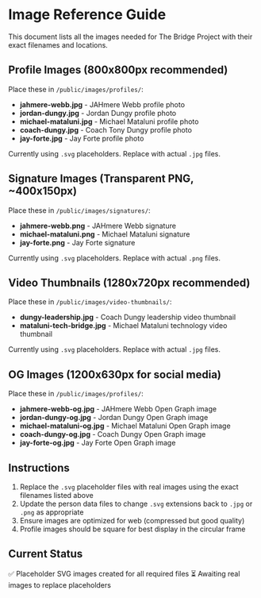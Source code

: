# Image Reference Guide

This document lists all the images needed for The Bridge Project with their exact filenames and locations.

## Profile Images (800x800px recommended)

Place these in `/public/images/profiles/`:

- **jahmere-webb.jpg** - JAHmere Webb profile photo
- **jordan-dungy.jpg** - Jordan Dungy profile photo  
- **michael-mataluni.jpg** - Michael Mataluni profile photo
- **coach-dungy.jpg** - Coach Tony Dungy profile photo
- **jay-forte.jpg** - Jay Forte profile photo

Currently using `.svg` placeholders. Replace with actual `.jpg` files.

## Signature Images (Transparent PNG, ~400x150px)

Place these in `/public/images/signatures/`:

- **jahmere-webb.png** - JAHmere Webb signature
- **michael-mataluni.png** - Michael Mataluni signature
- **jay-forte.png** - Jay Forte signature

Currently using `.svg` placeholders. Replace with actual `.png` files.

## Video Thumbnails (1280x720px recommended)

Place these in `/public/images/video-thumbnails/`:

- **dungy-leadership.jpg** - Coach Dungy leadership video thumbnail
- **mataluni-tech-bridge.jpg** - Michael Mataluni technology video thumbnail

Currently using `.svg` placeholders. Replace with actual `.jpg` files.

## OG Images (1200x630px for social media)

Place these in `/public/images/profiles/`:

- **jahmere-webb-og.jpg** - JAHmere Webb Open Graph image
- **jordan-dungy-og.jpg** - Jordan Dungy Open Graph image
- **michael-mataluni-og.jpg** - Michael Mataluni Open Graph image
- **coach-dungy-og.jpg** - Coach Dungy Open Graph image
- **jay-forte-og.jpg** - Jay Forte Open Graph image

## Instructions

1. Replace the `.svg` placeholder files with real images using the exact filenames listed above
2. Update the person data files to change `.svg` extensions back to `.jpg` or `.png` as appropriate
3. Ensure images are optimized for web (compressed but good quality)
4. Profile images should be square for best display in the circular frame

## Current Status

✅ Placeholder SVG images created for all required files
⏳ Awaiting real images to replace placeholders 